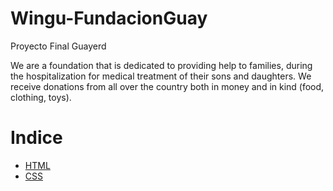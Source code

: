 # Wingu-FundacionGuay
Proyecto Final Guayerd

We are a foundation that is dedicated to providing help to families, during the hospitalization for medical treatment of their sons and daughters.
We receive donations from all over the country both in money and in kind (food, clothing, toys).

# Indice
- [HTML](index.html)
- [CSS](css)
